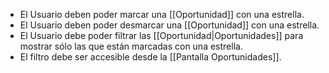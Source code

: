 

- El Usuario deben poder marcar una [[Oportunidad]] con una estrella.
- El Usuario deben poder desmarcar una [[Oportunidad]] con una estrella.
- El Usuario debe poder filtrar las [[Oportunidad|Oportunidades]] para mostrar sólo las que están marcadas con una estrella.
- El filtro debe ser accesible desde la [[Pantalla Oportunidades]].

